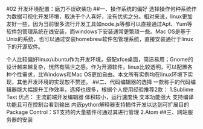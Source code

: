 #02 开发环境配置：磨刀不误砍柴功
##一、操作系统的偏好
选择操作何种系统作为数据可视化开发环境，取决于个人喜好，没有优劣之分。相对来说，linux更加友好一些，因为当前很多流行开发工具如node.js等都可以直接通过Apt、Yum等软件包管理系统在线安装，而windows下安装通常更繁琐一些。Mac OS是基于Unix的系统，也可以通过安装homebrew软件包管理系统，直接安装通行于linux下的开源软件。

个人比较偏好linux/ubuntu作为开发环境，搭配xfce桌面，简洁易用；Gnome的设计越来越复杂，恍然有隔世之感。作为开源软件，linux比较透明，可以配置各种个性需求，比Windows和Mac OS更加自由。本文所有实例均在linux环境下实现，其他开发环境的实现恕不赘述。
##二、代码编辑器的选择
一款称手的代码编辑器能大幅提升工作效率，选择也很多，根据个人使用经验推荐2款：
1.Sublime Text
优点：
主流前端开发编辑器
体积较小，运行速度快
文本功能强大
支持编译功能且可在控制台看到输出
内嵌python解释器支持插件开发以达到可扩展目的
Package Control：ST支持的大量插件可通过其进行管理
2.Atom
##三、网站服务器的安装